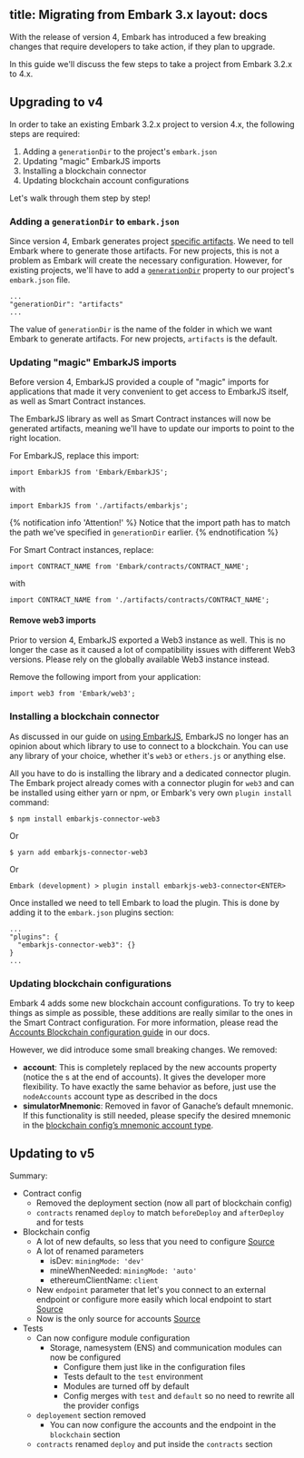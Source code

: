 title: Migrating from Embark 3.x
layout: docs
---

With the release of version 4, Embark has introduced a few breaking changes that require developers to take action, if they plan to upgrade.

In this guide we'll discuss the few steps to take a project from Embark 3.2.x to 4.x.

## Upgrading to v4

In order to take an existing Embark 3.2.x project to version 4.x, the following steps are required:

1. Adding a `generationDir` to the project's `embark.json`
2. Updating "magic" EmbarkJS imports
3. Installing a blockchain connector
4. Updating blockchain account configurations

Let's walk through them step by step!

### Adding a `generationDir` to `embark.json`

Since version 4, Embark generates project [specific artifacts](/docs/javascript_usage.html#Embark-Artifacts). We need to tell Embark where to generate those artifacts. For new projects, this is not a problem as Embark will create the necessary configuration. However, for existing projects, we'll have to add a [`generationDir`](/docs/configuration.html#generationDir) property to our project's `embark.json` file.

```
...
"generationDir": "artifacts"
...
```

The value of `generationDir` is the name of the folder in which we want Embark to generate artifacts. For new projects, `artifacts` is the default.

### Updating "magic" EmbarkJS imports

Before version 4, EmbarkJS provided a couple of "magic" imports for applications that made it very convenient to get access to EmbarkJS itself, as well as Smart Contract instances.

The EmbarkJS library as well as Smart Contract instances will now be generated artifacts, meaning we'll have to update our imports to point to the right location.

For EmbarkJS, replace this import:

```
import EmbarkJS from 'Embark/EmbarkJS';
```
with
```
import EmbarkJS from './artifacts/embarkjs';
```

{% notification info 'Attention!' %}
Notice that the import path has to match the path we've specified in `generationDir` earlier.
{% endnotification %}

For Smart Contract instances, replace:

```
import CONTRACT_NAME from 'Embark/contracts/CONTRACT_NAME';
```

with

```
import CONTRACT_NAME from './artifacts/contracts/CONTRACT_NAME';
```

#### Remove web3 imports

Prior to version 4, EmbarkJS exported a Web3 instance as well. This is no longer the case as it caused a lot of compatibility issues with different Web3 versions. Please rely on the globally available Web3 instance instead.

Remove the following import from your application:

```
import web3 from 'Embark/web3';
```

### Installing a blockchain connector

As discussed in our guide on [using EmbarkJS](/docs/javascript_usage.html#Installing-a-blockchain-connector), EmbarkJS no longer has an opinion about which library to use to connect to a blockchain. You can use any library of your choice, whether it's `web3` or `ethers.js` or anything else.

All you have to do is installing the library and a dedicated connector plugin. The Embark project already comes with a connector plugin for `web3` and can be installed using either yarn or npm, or Embark's very own `plugin install` command:

```
$ npm install embarkjs-connector-web3
```
Or
```
$ yarn add embarkjs-connector-web3
```
Or
```
Embark (development) > plugin install embarkjs-web3-connector<ENTER>
```

Once installed we need to tell Embark to load the plugin. This is done by adding it to the `embark.json` plugins section:

```
...
"plugins": {
  "embarkjs-connector-web3": {}
}
...
```

### Updating blockchain configurations

Embark 4 adds some new blockchain account configurations. To try to keep things as simple as possible, these additions are really similar to the ones in the Smart Contract configuration. For more information, please read the [Accounts Blockchain configuration guide](/docs/blockchain_accounts_configuration.html) in our docs.

However, we did introduce some small breaking changes. We removed:

- **account**: This is completely replaced by the new accounts property (notice the s at the end of accounts). It gives the developer more flexibility. To have exactly the same behavior as before, just use the `nodeAccounts` account type as described in the docs
- **simulatorMnemonic**: Removed in favor of Ganache’s default mnemonic. If this functionality is still needed, please specify the desired mnemonic in the [blockchain config’s mnemonic account type](/docs/blockchain_accounts_configuration.md#parameter-descriptions).


## Updating to v5

Summary:
- Contract config
  - Removed the deployment section (now all part of blockchain config)
  - `contracts` renamed `deploy` to match `beforeDeploy` and `afterDeploy` and for tests
- Blockchain config
  - A lot of new defaults, so less that you need to configure [Source](/docs/blockchain_configuration.html#Common-Parameters)
  - A lot of renamed parameters
    - isDev: `miningMode: 'dev'`
    - mineWhenNeeded: `miningMode: 'auto'`
    - ethereumClientName: `client`
  - New `endpoint` parameter that let's you connect to an external endpoint or configure more easily which local endpoint to start [Source](/docs/blockchain_configuration.html#Parameter-descriptions)
  - Now is the only source for accounts [Source](/docs/blockchain_accounts_configuration.html)
- Tests
  - Can now configure module configuration
    - Storage, namesystem (ENS) and communication modules can now be configured 
      - Configure them just like in the configuration files
      - Tests default to the `test` environment
      - Modules are turned off by default
      - Config merges with `test` and `default` so no need to rewrite all the provider configs
  - `deployement` section removed
    - You can now configure the accounts and the endpoint in the `blockchain` section
  - `contracts` renamed `deploy` and put inside the `contracts` section
